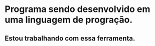 # Programa sendo desenvolvido em uma linguagem de progração.
## Estou trabalhando com essa ferramenta.